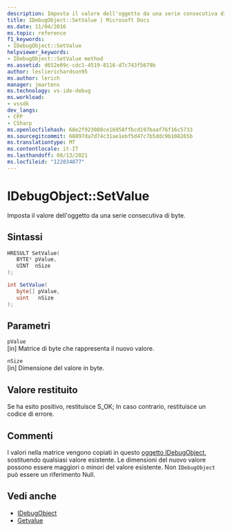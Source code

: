 ```yaml
---
description: Imposta il valore dell'oggetto da una serie consecutiva di byte.
title: IDebugObject::SetValue | Microsoft Docs
ms.date: 11/04/2016
ms.topic: reference
f1_keywords:
- IDebugObject::SetValue
helpviewer_keywords:
- IDebugObject::SetValue method
ms.assetid: d652e09c-cdc1-4519-8116-d7c743f5679b
author: leslierichardson95
ms.author: lerich
manager: jmartens
ms.technology: vs-ide-debug
ms.workload:
- vssdk
dev_langs:
- CPP
- CSharp
ms.openlocfilehash: 68e2f923088ce16958ffbcd197baaf76f16c5733
ms.sourcegitcommit: 68897da7d74c31ae1ebf5d47c7b5ddc9b108265b
ms.translationtype: MT
ms.contentlocale: it-IT
ms.lasthandoff: 08/13/2021
ms.locfileid: "122034877"
---
```

# <a name="idebugobjectsetvalue"></a>IDebugObject::SetValue
Imposta il valore dell'oggetto da una serie consecutiva di byte.

## <a name="syntax"></a>Sintassi

```cpp
HRESULT SetValue( 
   BYTE* pValue,
   UINT  nSize
);
```

```csharp
int SetValue(
   byte[] pValue,
   uint   nSize
);
```

## <a name="parameters"></a>Parametri
`pValue`\
[in] Matrice di byte che rappresenta il nuovo valore.

`nSize`\
[in] Dimensione del valore in byte.

## <a name="return-value"></a>Valore restituito
 Se ha esito positivo, restituisce S_OK; In caso contrario, restituisce un codice di errore.

## <a name="remarks"></a>Commenti
 I valori nella matrice vengono copiati in questo [oggetto IDebugObject,](../../../extensibility/debugger/reference/idebugobject.md) sostituendo qualsiasi valore esistente. Le dimensioni del nuovo valore possono essere maggiori o minori del valore esistente. Non `IDebugObject` può essere un riferimento Null.

## <a name="see-also"></a>Vedi anche
- [IDebugObject](../../../extensibility/debugger/reference/idebugobject.md)
- [Getvalue](../../../extensibility/debugger/reference/idebugobject-getvalue.md)
